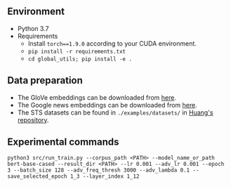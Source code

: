 ## Environment
- Python 3.7  
- Requirements
    - Install `torch==1.9.0` according to your CUDA environment.
    - ```pip install -r requirements.txt```
    - ```cd global_utils; pip install -e .```
    
## Data preparation
- The GloVe embeddings can be downloaded from [here](https://nlp.stanford.edu/projects/glove/). 
- The Google news embeddings can be downloaded from [here](https://code.google.com/archive/p/word2vec/). 
- The STS datasets can be found in `./examples/datasets/` in [Huang's repository](https://github.com/Jun-jie-Huang/WhiteningBERT).

## Experimental commands
```
python3 src/run_train.py --corpus_path <PATH> --model_name_or_path bert-base-cased --result_dir <PATH> --lr 0.001 --adv_lr 0.001 --epoch 3 --batch_size 128 --adv_freq_thresh 3000 --adv_lambda 0.1 --save_selected_epoch 1_3 --layer_index 1_12
```
